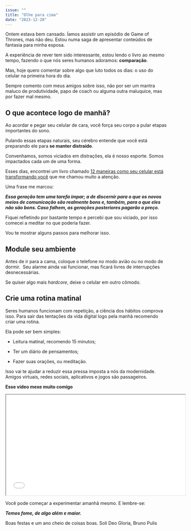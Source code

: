 ```yaml
---
issue: ""
title: "Olhe para cima"
date: "2023-12-20"
---
```


Ontem estava bem cansado. Íamos assistir um episódio de Game of Thrones, mas não deu. Estou numa saga de apresentar conteúdos de fantasia para minha esposa.

A experiência de rever tem sido interessante, estou lendo o livro ao mesmo tempo, fazendo o que nós seres humanos adoramos: **comparação**.

Mas, hoje quero comentar sobre algo que luto todos os dias: o uso do celular na primeira hora do dia.

Sempre comento com meus amigos sobre isso, não por ser um mantra maluco de produtividade, papo de coach ou alguma outra maluquice, mas por fazer mal mesmo.

## **O que acontece logo de manhã?**

Ao acordar e pegar seu celular de cara, você força seu corpo a pular etapas importantes do sono.

Pulando essas etapas naturais, seu cérebro entende que você está preparando ele para **se manter distraído**.

Convenhamos, somos viciados em distrações, ela é nosso esporte. Somos impactados cada um de uma forma.

Esses dias, encontrei um livro chamado [12 maneiras como seu celular está transformando você](https://amzn.to/3v9K8Dq) que me chamou muito a atenção.

Uma frase me marcou:

**_Essa geração tem uma tarefa ímpar; a de discernir para o que os novos meios de comunicação são realmente bons e, também, para o que eles não são bons. Caso falhem, as gerações posteriores pagarão o preço._**

Fiquei refletindo por bastante tempo e percebi que sou viciado, por isso comecei a meditar no que poderia fazer.

Vou te mostrar alguns passos para melhorar isso.

## **Module seu ambiente**

Antes de ir para a cama, coloque o telefone no modo avião ou no modo de dormir.  Seu alarme ainda vai funcionar, mas ficará livres de interrupções desnecessárias.

Se quiser algo mais _hardcore_, deixe o celular em outro cômodo.

## **Crie uma rotina matinal**

Seres humanos funcionam com repetição, a ciência dos hábitos comprova isso. Para sair das tentações da vida digital logo pela manhã recomendo criar uma rotina.

Ela pode ser bem simples:

- Leitura matinal, recomendo 15 minutos;

- Ter um diário de pensamentos;

- Fazer suas orações, ou meditação.

Isso vai te ajudar a reduzir essa pressa imposta a nós da modernidade. Amigos virtuais, redes sociais, aplicativos e jogos são passageiros.

**Esse vídeo mexe muito comigo**

<iframe src="//www.youtube.com/embed/Z7dLU6fk9QY" width="560" height="314" allowfullscreen="allowfullscreen" data-mce-fragment="1"></iframe>

Você pode começar a experimentar amanhã mesmo. E lembre-se:

**_Temos fome, de algo além e maior._**

Boas festas e um ano cheio de coisas boas. Soli Deo Gloria, Bruno Pulis
